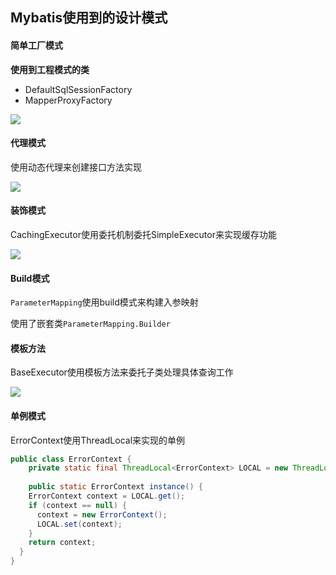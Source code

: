 ## Mybatis使用到的设计模式

#### 简单工厂模式

**使用到工程模式的类**

+ DefaultSqlSessionFactory
+ MapperProxyFactory

![](https://s2.ax1x.com/2019/04/25/EeZ3Q0.png)

#### 代理模式

使用动态代理来创建接口方法实现

![](https://s2.ax1x.com/2019/04/25/EeeHjx.png)

#### 装饰模式

CachingExecutor使用委托机制委托SimpleExecutor来实现缓存功能

![](https://s2.ax1x.com/2019/04/25/EemBqK.png)

#### Build模式

`ParameterMapping`使用build模式来构建入参映射

使用了嵌套类`ParameterMapping.Builder`



#### 模板方法

BaseExecutor使用模板方法来委托子类处理具体查询工作

![](https://s2.ax1x.com/2019/04/25/EemzZT.png)



#### 单例模式

ErrorContext使用ThreadLocal来实现的单例

```java
public class ErrorContext {
    private static final ThreadLocal<ErrorContext> LOCAL = new ThreadLocal<ErrorContext>();
    
    public static ErrorContext instance() {
    ErrorContext context = LOCAL.get();
    if (context == null) {
      context = new ErrorContext();
      LOCAL.set(context);
    }
    return context;
  }
}    
```

